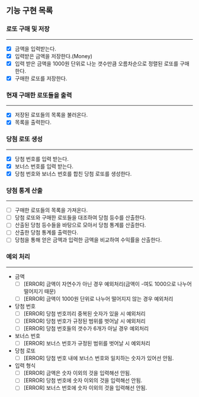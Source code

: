 
## 기능 구현 목록


### 로또 구매 및 저장

---

- [x]  금액을 입력받는다.
- [x]  입력받은 금액을 저장한다.(Money)
- [x]  입력 받은 금액을 1000원 단위로 나눈 갯수만큼 오름차순으로 정렬된 로또를 구매한다.
- [x]  구매한 로또를 저장한다.

### 현재 구매한 로또들을 출력

---

- [x]  저장된 로또들의 목록을 불러온다.
- [x]  목록을 출력한다.

### 당첨 로또 생성

---

- [x]  당첨 번호를 입력 받는다.
- [x]  보너스 번호를 입력 받는다.
- [x]  당첨 번호와 보너스 번호를 합친 당첨 로또를 생성한다.

### 당첨 통계 산출

---

- [ ]  구매한 로또들의 목록을 가져온다.
- [ ]  당첨 로또와 구매한 로또들을 대조하여 당첨 등수를 산출한다.
- [ ]  산출된 당첨 등수들을 바탕으로 모아서 당첨 통계를 산출한다.
- [ ]  산출한 당첨 통계를 출력한다.
- [ ]  당첨을 통해 얻은 금액과 입력한 금액을 비교하여 수익률을 산출한다.

### 예외 처리

---

- 금액
    - [ ]  [ERROR] 금액이 자연수가 아닌 경우 예외처리(금액이 -여도 1000으로 나누어 떨어지기 때문)
    - [ ]  [ERROR] 금액이 1000원 단위로 나누어 떨어지지 않는 경우 예외처리
- 당첨 번호
    - [ ]  [ERROR] 당첨 번호끼리 중복된 숫자가 있을 시 예외처리
    - [ ]  [ERROR] 당첨 번호가 규정된 범위를 벗어날 시 예외처리
    - [ ]  [ERROR] 당첨 번호들의 갯수가 6개가 아닐 경우 예외처리
- 보너스 번호
    - [ ]  [ERROR] 보너스 번호가 규정된 범위를 벗어날 시 예외처리
- 당첨 로또
    - [ ]  [ERROR] 당첨 번호 내에 보너스 번호와 일치하는 숫자가 있어선 안됨.

- 입력 형식
    - [ ]  [ERROR] 금액은 숫자 이외의 것을 입력해선 안됨.
    - [ ]  [ERROR] 당첨 번호에 숫자 이외의 것을 입력해선 안됨.
    - [ ]  [ERROR] 보너스 번호에 숫자 이외의 것을 입력해선 안됨.